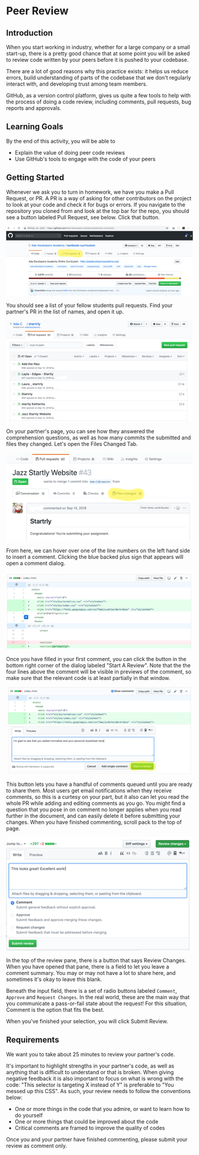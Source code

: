 # Peer Review

## Introduction

When you start working in industry, whether for a large company or a small start-up, there is a pretty good chance that at some point you will be asked to review code written by your peers before it is pushed to your codebase. 

There are a lot of good reasons why this practice exists: it helps us reduce errors, build understanding of parts of the codebase that we don't regularly interact with, and developing trust among team members.

GitHub, as a version control platform, gives us quite a few tools to help with the process of doing a code review, including comments, pull requests, bug reports and approvals.

## Learning Goals

By the end of this activity, you will be able to
- Explain the value of doing peer code reviews
- Use GitHub's tools to engage with the code of your peers

## Getting Started

Whenever we ask you to turn in homework, we have you make a Pull Request, or PR. A PR is a way of asking for other contributors on the project to look at your code and check it for bugs or errors. If you navigate to the repository you cloned from and look at the top bar for the repo, you should see a button labeled Pull Request, see below. Click that button.

![A GitHub Repo main page. The Pull Request button is thrid from the left, after Code and Issues](.images/pull-request-highlight.png "A screenshot of a GitHub Repo main page. The Pull Request button is thrid from the left, after Code and Issues")

You should see a list of your fellow students pull requests. Find your partner's PR in the list of names, and open it up.

![A list of pull requests on GitHub. The names of students are the titles of many of the pull requests.](.images/student-submissions.png "A list of pull requests on GitHub. The names of students are the titles of many of the pull requests.")

On your partner's page, you can see how they answered the comprehension questions, as well as how many commits the submitted and files they changed. Let's open the Files Changed Tab.

![An example of a student's Startrly pull request. The Files Changed tab is on the second line of tabs, and is the fourth from the left.](.images/on-the-branch.png "An example of a student's Startrly pull request. The Files Changed tab is on the second line of tabs, and is the fourth from the left.")

From here, we can hover over one of the line numbers on the left hand side to insert a comment. Clicking the blue backed plus sign that appears will open a comment dialog. 

![This image shows a page of code on GitHub. A blue backed plus sign appears on the left hand side of one of the lines.](.images/hover-to-comment.png "This image shows a page of code on GitHub. A blue backed plus sign appears on the left hand side of one of the lines.")

Once you have filled in your first comment, you can click the button in the bottom right corner of the dialog labeled "Start A Review". Note that the the four lines above the comment will be visible in previews of the comment, so make sure that the relevant code is at least partially in that window.

![This image shows a comment that is completed. A button in the bottom right corner of the dialog reads Start A Review.](.images/start-a-review.png "This image shows a comment that is completed. A button in the bottom right corner of the dialog reads Start A Review.")

 This button lets you have a handful of comments queued until you are ready to share them. Most users get email notifications when they receive comments, so this is a curtesy on your part, but it also can let you read the whole PR while adding and editing comments as you go. You might find a question that you pose in on comment no longer applies when you read further in the document, and can easily delete it before submitting your changes. When you have finished commenting, scroll pack to the top of page.

 ![The 'Review Changes' button is opened and a comment for the whole review has been entered. At the bottom left of the dialog, there is a 'Submit Review' button.](.images/submit-it.png "The 'Review Changes' button is opened and a comment for the whole review has been entered. At the bottom left of the dialog, there is a 'Submit Review' button.")

 In the top of the review pane, there is a button that says Review Changes. When you have opened that pane, there is a field to let you leave a comment summary. You may or may not have a lot to share here, and sometimes it's okay to leave this blank.

 Beneath the input field, there is a set of radio buttons labeled `Comment`, `Approve` and `Request Changes`. In the real world, these are the main way that you communicate a pass-or-fail state about the request! For this situation, Comment is the option that fits the best.

 When you've finished your selection, you will click Submit Review.

## Requirements

We want you to take about 25 minutes to review your partner's code.

It's important to highlight strengths in your partner's code, as well as anything that is difficult to understand or that is broken. When giving negative feedback it is also important to focus on what is wrong with the code: "This selector is targeting X instead of Y" is preferable to "You messed up this CSS". As such, your review needs to follow the conventions below:

- One or more things in the code that you admire, or want to learn how to do yourself
- One or more things that could be improved about the code
- Critical comments are framed to improve the quality of codes

Once you and your partner have finished commenting, please submit your review as comment only.
